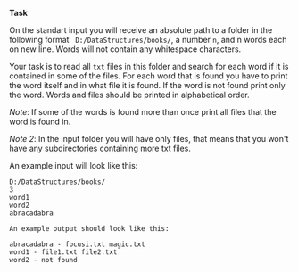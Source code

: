 **Task**

On the standart input you will receive an absolute path to a folder in the following format ``` D:/DataStructures/books/```, a number ```n```, and n words each on new line. Words will not contain any whitespace characters.

Your task is to read all ```txt``` files in this folder and search for each word if it is contained in some of the files. For each word that is found you have to print the word itself and in what file it is found. If the word is not found print only the word. Words and files should be printed in alphabetical order.

*Note*: If some of the words is found more than once print all files that the word is found in.

*Note 2*: In the input folder you will have only files, that means that you won't have any subdirectories containing more txt files.

An example input will look like this:
```
D:/DataStructures/books/
3
word1
word2  
abracadabra
```
```
An example output should look like this:

abracadabra - focusi.txt magic.txt
word1 - file1.txt file2.txt
word2 - not found
```
